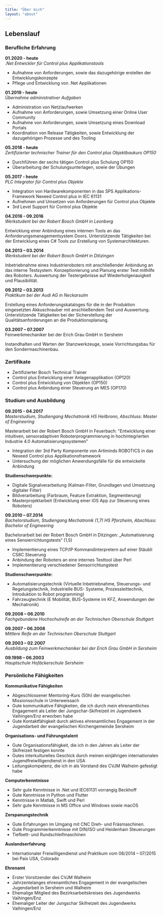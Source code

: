 ```yaml
---
title: "Über mich"
layout: "about"
---
```

## Lebenslauf

### Berufliche Erfahrung

**01.2020 - heute**<br/>
*.Net Entwickler für Control plus Applikationstools*

- Aufnahme von Anforderungen, sowie das dazugehörige erstellen der Entwicklungskonzepte 
- Pflege und Entwicklung von .Net Applikationen

**01.2019 - heute**<br/>
*Übernahme administrativer Aufgaben*
- Administration von Netzlaufwerken
- Aufnahme von Anforderungen, sowie Umsetzung einer Online User Community
- Aufnahme von Anforderungen, sowie Umsetzung eines Download Portals
- Koordination von Release Tätigkeiten, sowie Entwicklung der dazugehörigen Prozesse und des Tooling

**05.2018 - heute**<br/>
*Zertifizierter technischer Trainer für den Control plus Objektbaukurs OP150*

- Durchführen der sechs tätigen Control plus Schulung OP150
- Überarbeitung der Schulungsunterlagen, sowie der Übungen

**05.2017 - heute**<br/>
*PLC Integrator für Control plus Objekte*

- Integration von Hardwarekomponenten in das SPS Applikations-Framework Nexeed Control plus in IEC 61131
- Aufnehmen und Umsetzen von Anforderungen für Control plus Objekte
- 3rd Level Support für Control plus Objekte

**04.2016 - 09.2016**<br/>
*Werkstudent bei der Robert Bosch GmbH in Leonberg*

Entwicklung einer Anbindung eines internen Tools an das
Anforderungsmanagementsystem Doors. Unterstützende Tätigkeiten
bei der Entwicklung eines C# Tools zur Erstellung von
Systemarchitekturen.

**04.2013 – 03.2014**<br/>
*Werkstudent bei der Robert Bosch GmbH in Ditizingen*

Inbetriebnahme eines Industrieroboters mit anschließender
Anbindung an das interne Testsystem. Konzeptionierung und
Planung erster Test mithilfe des Roboters. Auswertung der
Testergebnisse auf Wiederholgenauigkeit und Plausibilität.

**09.2012 – 03.2013**<br/>
*Praktikum bei der Audi AG in Neckarsulm*

Erstellung eines Anforderungskataloges für die in der Produktion
eingesetzten Akkuschrauber mit anschließendem Test und
Auswertung.
Unterstützende Tätigkeiten bei der Sicherstellung der
Qualitätsanforderungen an die Produktionsplanung.

**03.2007 – 07.2007**<br/>
Feinwerkmechaniker bei der Erich Grau GmbH in Sersheim

Instandhalten und Warten der Stanzwerkzeuge, sowie
Vorrichtungsbau für den Sondermaschinenbau.

### Zertifikate

- Zertifizierter Bosch Technical Trainer
- Control plus Entwicklung einer Anlagenapplikation (OP120)
- Control plus Entwicklung von Objekten (OP150)
- Control plus Anbindung einer Steuerung an MES (OP170)

### Studium und Ausbildung

**09.2015 - 04.2017**<br/>
*Masterstudium, Studiengang Mechatronik*
*HS Heilbronn, Abschluss: Master of Engineering*

Masterarbeit bei der Robert Bosch GmbH in Feuerbach:
"Entwicklung einer intuitiven, sensoradaptiven Roboterprogrammierung in hochintegrierten Industrie 4.0 Automatisierungssystemen"
- Integration der 3rd Party Komponente von Artiminds ROBOTICS in das Nexeed Control plus Applikationsframework
- Untersuchung der möglichen Anwendungsfälle für die entwickelte Anbindung

**Studienschwerpunkte:**
- Digitale Signalverarbeitung (Kalman-Filter, Grundlagen und Umsetzung digitaler Filter)
- Bildverarbeitung (Farbraum, Feature Extraktion, Segmentierung)
- Masterprojektarbeit (Entwicklung einer iOS App zur Steuerung eines Roboters)

**09.2010 – 07.2014**<br/>
*Bachelorstudium, Studiengang Mechatronik (1,7)*
*HS Pforzheim, Abschluss: Bachelor of Engineering*

Bachelorarbeit bei der Robert Bosch GmbH in Ditzingen:
„Automatisierung eines Sensierrichtungstests“ (1,5)

- Implementierung eines TCP/IP Kommandinterpretern auf einer Stäubli CS8C Steuerung
- Anbindung der Roboters an eine internes Testtool über Perl
- Implementierung verschiedener Sensorrichtungstest 

**Studienschwerpunkte:**
- Automatisierungstechnik (Virtuelle Inbetriebnahme, Steuerungs- und Regelungstechnik, Industrielle BUS- Systeme, Prozessleittechnik, Introduktion to Robot programming)
- Fahrzeugtechnik (E Mobilität, BUS-Systeme im KFZ, Anwendungen der Mechatronik)

**09.2008 – 06.2010**<br/>
*Fachgebundene Hochschulreife*
*an der Technischen Oberschule Stuttgart*

**09.2007 – 06.2008**<br/>
*Mittlere Reife*
*an der Technischen Oberschule Stuttgart*

**09.2003 – 02.2007**<br/>
*Ausbildung zum Feinwerkmechaniker*
*bei der Erich Grau GmbH in Sersheim*

**09.1998 – 06.2003**<br/>
*Hauptschule*
*Hofäckerschule Sersheim*

### Persönliche Fähigkeiten

**Kommunikative Fähigkeiten**
- Abgeschlossener Mentoring-Kurs (50h) der evangelischen Missionsschule in Unterweissach
- Gute kommunikative Fähigkeiten, die ich durch mein ehrenamtliches Engagement als Leiter der Jungschar-Skifreizeit im Jugendwerk Vaihingen/Enz erworben habe
- Gute Kontaktfähigkeit durch aktives ehrenamtliches Engagement in der Jugendarbeit der evangelischen Kirchengemeinde Sersheim

**Organisations- und Führungstalent**
- Gute Organisationsfähigkeit, die ich in den Jahren als Leiter der Skifreizeit festigen konnte
- Gutes interkulturelles Geschick durch meinen einjährigen internationalen Jugendfreiwilligendienst in den USA
- Leitungskompetenz, die ich in als Vorstand des CVJM Walheim gefestigt habe

**Computerkenntnisse**
- Sehr gute Kenntnisse in .Net und IEC61131 vorrangig Beckhoff
- Gute Kenntnisse in Python und Flutter
- Kenntnisse in Matlab, Swift und Perl
- Sehr gute Kenntnisse in MS Office und Windows sowie macOS

**Zerspanungstechnik**
- Gute Erfahrungen im Umgang mit CNC Dreh- und Fräsmaschinen. 
- Gute Programmierkenntnisse mit DIN/ISO und Heidenhain Steuerungen
- Tiefbett- und Rundschleifmaschinen

**Auslandserfahrung**
- Internationaler Freiwilligendienst und Praktikum vom 08/2014 – 07/2015 bei Pais USA, Colorado

**Ehrenamt**
- Erster Vorsitzender des CVJM Walheim
- Jahrzentelanges ehrenamtliches Engagement in der evangelischen Jugendarbeit in Sersheim und Walheim
- Ehemalige Mitglied des Bezirksarbeitskreises des Jugendwerks Vaihingen/Enz
- Ehemaliger Leiter der Jungschar Skifreizeit des Jugendwerks Vaihingen/Enz